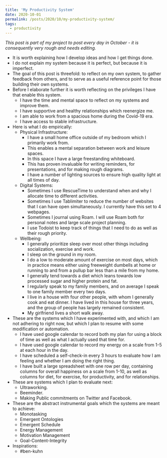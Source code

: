 ```yaml
---
title: 'My Productivity System'
date: 2020-10-01
permalink: /posts/2020/10/my-productivity-system/
tags:
  - productivity
---
```


_This post is part of my project to post every day in October - it is consequently very rough and needs editing._

- It is worth explaining how I develop ideas and how I get things done.
- I do not explain my system because it is perfect, but because it is imperfect. 
- The goal of this post is threefold: to reflect on my own system, to gather feedback from others, and to serve as a useful reference point for those building their own systems.
- Before I elaborate further it is worth reflecting on the privileges I have that enable this system.
    - I have the time and mental space to reflect on my systems and improve them.
    - I have supportive and healthy relationships which reenergize me.
    - I am able to work from a spacious home during the Covid-19 era.
    - I have access to stable infrastructure.
- Here is what I do empirically:
    - Physical Infrastructure:
        - I have a small home office outside of my bedroom which I primarily work from.
        - This enables a mental separation between work and leisure spaces.
        - In this space I have a large freestanding whiteboard.
        - This has proven invaluable for writing reminders, for presentations, and for making rough diagrams.
        - I have a number of lighting sources to ensure high quality light at all times of day.
    - Digital Systems:
        - Sometimes I use RescueTime to understand when and why I allocate time to different activities.
        - Sometimes I use Tablimiter to reduce the number of websites that I can have open simultaneously. I currently have this set to 4 webpages.
        - Sometimes I journal using Roam. I will use Roam both for personal notes and large scale project planning.
        - I use Todoist to keep track of things that I need to do as well as their rough priority.
    - Wellbeing:
        - I generally prioritize sleep over most other things including socialization, exercise and work.
        - I sleep on the ground in my room.
        - I do a low to moderate amount of exercise on most days, which in practice means either using freeweight dumbells at home or running to and from a pullup bar less than a mile from my home.
        - I generally tend towards a diet which leans towards low processed sugar and higher protein and fat.
        - I regularly speak to my family members, and on average I speak to one family member every two days.
        - I live in a house with four other people, with whom I generally cook and eat dinner. I have lived in this house for three years, and the group of people has largely remained consistent.
        - My girlfriend lives a short walk away.
- These are the systems which I have experimented with, and which I am not adhering to right now, but which I plan to resume with some modification or automation.
    - I have used google calendar to record both my plan for using a block of time as well as what I actually used that time for.
    - I have used google calendar to record my energy on a scale from 1-5 at each hour in the day.
    - I have scheduled a self-check-in every 3 hours to evaluate how I am feeling and whether I am doing the right thing.
    - I have built a large spreadsheet with one row per day, containing columns for overall happiness on a scale from 1-10, as well as columns for diet, for exercise, for productivity, and for relationships.
- These are systems which I plan to evaluate next:
    - Ultraworking.
    - Beeminder.
    - Making Public commitments on Twitter and Facebook.
- These are the abstract instrumental goals which the systems are meant to achieve:
    - Monotasking
    - Emergent Ontologies
    - Emergent Schedule
    - Energy Management
    - Motivation Management
    - Goal-Content-Integrity
- Inspirations:
    - #ben-kuhn
